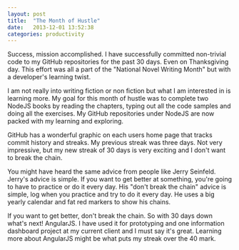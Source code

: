 ```yaml
---
layout: post
title:  "The Month of Hustle"
date:   2013-12-01 13:52:38
categories: productivity
---
```


Success, mission accomplished. I have successfully committed non-trivial code to my GitHub repositories for the past 30 days. Even on Thanksgiving day. This effort was all a part of the "National Novel Writing Month" but with a developer's learning twist.

I am not really into writing fiction or non fiction but what I am interested in is learning more. My goal for this month of hustle was to complete two NodeJS books by reading the chapters, typing out all the code samples and doing all the exercises. My GitHub repositories under NodeJS are now packed with my learning and exploring.

GitHub has a wonderful graphic on each users home page that tracks commit history and streaks. My previous streak was three days. Not very impressive, but my new streak of 30 days is very exciting and I don't want to break the chain. 

You might have heard the same advice from people like Jerry Seinfeld. Jerry's advice is simple. If you want to get better at something, you're going to have to practice or do it every day. His "don't break the chain" advice is simple, log when you practice and try to do it every day. He uses a big yearly calendar and fat red markers to show his chains. 

If you want to get better, don't break the chain. So with 30 days down what's next! AngularJS. I have used it for prototyping and one information dashboard project at my current client and I must say it's great. Learning more about AngularJS might be what puts my streak over the 40 mark.